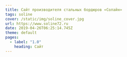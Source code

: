 ```yaml
---
title: Сайт производителя стальных бордюров «Солайн»
tags: soline
cover: /static/img/soline_cover.jpg
url: https://www.soline72.ru
date: 2019-04-26T06:25:14.745Z
theme: default
pages:
  - label: "1.0"
    heading: Сайт
---
```

